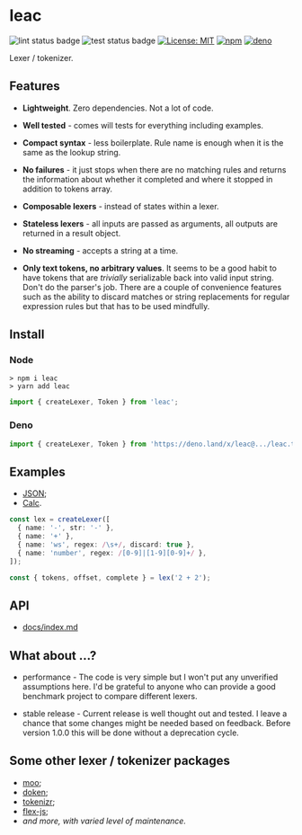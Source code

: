 # leac

![lint status badge](https://github.com/mxxii/leac/workflows/lint/badge.svg)
![test status badge](https://github.com/mxxii/leac/workflows/test/badge.svg)
[![License: MIT](https://img.shields.io/badge/license-MIT-green.svg)](https://github.com/mxxii/leac/blob/main/LICENSE)
[![npm](https://img.shields.io/npm/v/leac?logo=npm)](https://www.npmjs.com/package/leac)
[![deno](https://img.shields.io/badge/deno.land%2Fx%2F-leac-informational?logo=deno)](https://deno.land/x/leac)

Lexer / tokenizer.


## Features

- **Lightweight**. Zero dependencies. Not a lot of code.

- **Well tested** - comes will tests for everything including examples.

- **Compact syntax** - less boilerplate. Rule name is enough when it is the same as the lookup string.

- **No failures** - it just stops when there are no matching rules and returns the information about whether it completed and where it stopped in addition to tokens array.

- **Composable lexers** - instead of states within a lexer.

- **Stateless lexers** - all inputs are passed as arguments, all outputs are returned in a result object.

- **No streaming** - accepts a string at a time.

- **Only text tokens, no arbitrary values**. It seems to be a good habit to have tokens that are *trivially* serializable back into valid input string. Don't do the parser's job. There are a couple of convenience features such as the ability to discard matches or string replacements for regular expression rules but that has to be used mindfully.


## Install

### Node

```shell
> npm i leac
> yarn add leac
```

```ts
import { createLexer, Token } from 'leac';
```

### Deno

```ts
import { createLexer, Token } from 'https://deno.land/x/leac@.../leac.ts';
```


## Examples

- [JSON](https://github.com/mxxii/leac/blob/main/examples/json.ts);
- [Calc](https://github.com/mxxii/leac/blob/main/examples/calc.ts).

```typescript
const lex = createLexer([
  { name: '-', str: '-' },
  { name: '+' },
  { name: 'ws', regex: /\s+/, discard: true },
  { name: 'number', regex: /[0-9]|[1-9][0-9]+/ },
]);

const { tokens, offset, complete } = lex('2 + 2');
```


## API

- [docs/index.md](https://github.com/mxxii/leac/blob/main/docs/index.md)


## What about ...?

- performance - The code is very simple but I won't put any unverified assumptions here. I'd be grateful to anyone who can provide a good benchmark project to compare different lexers.

- stable release - Current release is well thought out and tested. I leave a chance that some changes might be needed based on feedback. Before version 1.0.0 this will be done without a deprecation cycle.


## Some other lexer / tokenizer packages

- [moo](https://github.com/no-context/moo);
- [doken](https://github.com/yishn/doken);
- [tokenizr](https://github.com/rse/tokenizr);
- [flex-js](https://github.com/sormy/flex-js);
- *and more, with varied level of maintenance.*
